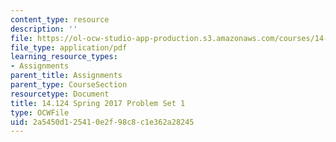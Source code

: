 ```yaml
---
content_type: resource
description: ''
file: https://ol-ocw-studio-app-production.s3.amazonaws.com/courses/14-124-microeconomic-theory-iv-spring-2017/2a5450d125410e2f98c8c1e362a28245_MIT14_124S17_Pset1.pdf
file_type: application/pdf
learning_resource_types:
- Assignments
parent_title: Assignments
parent_type: CourseSection
resourcetype: Document
title: 14.124 Spring 2017 Problem Set 1
type: OCWFile
uid: 2a5450d1-2541-0e2f-98c8-c1e362a28245
---
```


